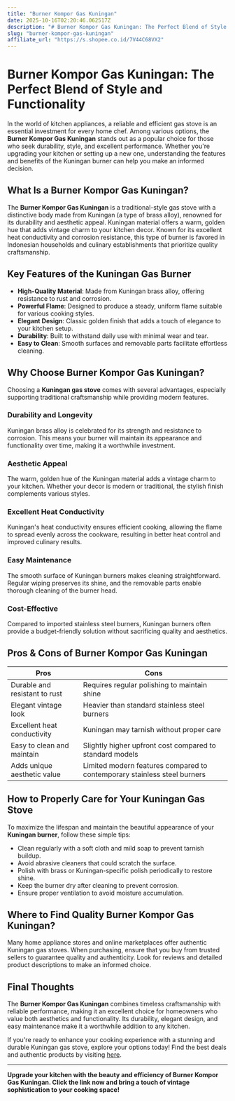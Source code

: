 ```yaml
---
title: "Burner Kompor Gas Kuningan"
date: 2025-10-16T02:20:46.062517Z
description: "# Burner Kompor Gas Kuningan: The Perfect Blend of Style and Functionality..."
slug: "burner-kompor-gas-kuningan"
affiliate_url: "https://s.shopee.co.id/7V44C68VX2"
---
```

# Burner Kompor Gas Kuningan: The Perfect Blend of Style and Functionality

In the world of kitchen appliances, a reliable and efficient gas stove is an essential investment for every home chef. Among various options, the **Burner Kompor Gas Kuningan** stands out as a popular choice for those who seek durability, style, and excellent performance. Whether you're upgrading your kitchen or setting up a new one, understanding the features and benefits of the Kuningan burner can help you make an informed decision.

## What Is a Burner Kompor Gas Kuningan?

The **Burner Kompor Gas Kuningan** is a traditional-style gas stove with a distinctive body made from Kuningan (a type of brass alloy), renowned for its durability and aesthetic appeal. Kuningan material offers a warm, golden hue that adds vintage charm to your kitchen decor. Known for its excellent heat conductivity and corrosion resistance, this type of burner is favored in Indonesian households and culinary establishments that prioritize quality craftsmanship.

## Key Features of the Kuningan Gas Burner

- **High-Quality Material**: Made from Kuningan brass alloy, offering resistance to rust and corrosion.
- **Powerful Flame**: Designed to produce a steady, uniform flame suitable for various cooking styles.
- **Elegant Design**: Classic golden finish that adds a touch of elegance to your kitchen setup.
- **Durability**: Built to withstand daily use with minimal wear and tear.
- **Easy to Clean**: Smooth surfaces and removable parts facilitate effortless cleaning.

## Why Choose Burner Kompor Gas Kuningan?

Choosing a **Kuningan gas stove** comes with several advantages, especially supporting traditional craftsmanship while providing modern features.

### Durability and Longevity

Kuningan brass alloy is celebrated for its strength and resistance to corrosion. This means your burner will maintain its appearance and functionality over time, making it a worthwhile investment.

### Aesthetic Appeal

The warm, golden hue of the Kuningan material adds a vintage charm to your kitchen. Whether your decor is modern or traditional, the stylish finish complements various styles.

### Excellent Heat Conductivity

Kuningan's heat conductivity ensures efficient cooking, allowing the flame to spread evenly across the cookware, resulting in better heat control and improved culinary results.

### Easy Maintenance

The smooth surface of Kuningan burners makes cleaning straightforward. Regular wiping preserves its shine, and the removable parts enable thorough cleaning of the burner head.

### Cost-Effective

Compared to imported stainless steel burners, Kuningan burners often provide a budget-friendly solution without sacrificing quality and aesthetics.

## Pros & Cons of Burner Kompor Gas Kuningan

| Pros                                 | Cons                                       |
|-------------------------------------|-------------------------------------------|
| Durable and resistant to rust     | Requires regular polishing to maintain shine |
| Elegant vintage look             | Heavier than standard stainless steel burners |
| Excellent heat conductivity     | Kuningan may tarnish without proper care |
| Easy to clean and maintain     | Slightly higher upfront cost compared to standard models |
| Adds unique aesthetic value     | Limited modern features compared to contemporary stainless steel burners |

## How to Properly Care for Your Kuningan Gas Stove

To maximize the lifespan and maintain the beautiful appearance of your **Kuningan burner**, follow these simple tips:

- Clean regularly with a soft cloth and mild soap to prevent tarnish buildup.
- Avoid abrasive cleaners that could scratch the surface.
- Polish with brass or Kuningan-specific polish periodically to restore shine.
- Keep the burner dry after cleaning to prevent corrosion.
- Ensure proper ventilation to avoid moisture accumulation.

## Where to Find Quality Burner Kompor Gas Kuningan?

Many home appliance stores and online marketplaces offer authentic Kuningan gas stoves. When purchasing, ensure that you buy from trusted sellers to guarantee quality and authenticity. Look for reviews and detailed product descriptions to make an informed choice.

## Final Thoughts

The **Burner Kompor Gas Kuningan** combines timeless craftsmanship with reliable performance, making it an excellent choice for homeowners who value both aesthetics and functionality. Its durability, elegant design, and easy maintenance make it a worthwhile addition to any kitchen.

If you're ready to enhance your cooking experience with a stunning and durable Kuningan gas stove, explore your options today! Find the best deals and authentic products by visiting [here](https://s.shopee.co.id/7V44C68VX2).

---

**Upgrade your kitchen with the beauty and efficiency of Burner Kompor Gas Kuningan. Click the link now and bring a touch of vintage sophistication to your cooking space!**